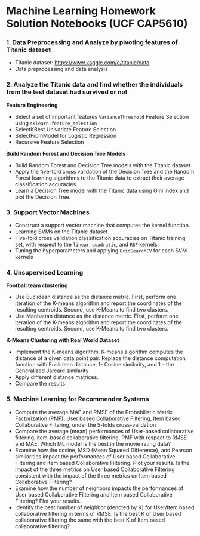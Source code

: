 # Machine Learning Homework Solution Notebooks (UCF CAP5610)

### 1. Data Preprocessing and Analyze by pivoting features of Titanic dataset

   - Titanic dataset: https://www.kaggle.com/c/titanic/data
   - Data preprocessing and data analysis 
   
### 2. Analyze the Titanic data and find whether the individuals from the test dataset had survived or not 

**Feature Engineering**

   - Select a set of important features `VarianceThreshold` Feature Selection using `sklearn.feature_selection`
   - SelectKBest Univariate Feature Selection
   - SelectFromModel for Logistic Regression
   - Recursive Feature Selection

**Build Random Forest and Decision Tree Models**

- Build Random Forest and Decision Tree models with the Titanic dataset
- Apply the five-fold cross validation of the Decision Tree and the Random Forest learning algorithms to the Titanic data to extract their average classification accuracies.
- Learn a Decision Tree model with the Titanic data using Gini Index and plot the Decision Tree.


### 3. Support Vector Machines

- Construct a support vector machine that computes the kernel function.
-  Learning SVMs on the Titanic dataset. 
-  Five-fold cross validation classification accuracies on Titanic training set, with respect to the `linear`, `quadratic`, and `RBF` kernels.
-  Tuning the hyperparameters and applying `GridSearchCV` for each SVM kernels

### 4. Unsupervised Learning

**Football team clustering**

- Use Euclidean distance as the distance metric. First, perform one iteration of the K-means algorithm and report the coordinates of the resulting centroids. Second, use K-Means to find two clusters.
- Use Manhattan distance as the distance metric. First, perform one iteration of the K-means algorithm and report the coordinates of the resulting centroids. Second, use K-Means to find two clusters.

**K-Means Clustering with Real World Dataset**

- Implement the K-means algorithm. K-means algorithm computes the distance of a given data point pair. Replace the distance computation function with Euclidean distance, 1- Cosine similarity, and 1 – the Generalized Jarcard similarity
- Apply different distance matrices.
- Compare the results.

### 5. Machine Learning for Recommender Systems

- Compute the average MAE and RMSE of the Probabilistic Matrix Factorization (PMF), User based Collaborative Filtering, Item based Collaborative Filtering, under the 5-folds cross-validation
- Compare the average (mean) performances of User-based collaborative filtering, item-based collaborative filtering, PMF with respect to RMSE and MAE. Which ML model is the best in the movie rating data?
- Examine how the cosine, MSD (Mean Squared Difference), and Pearson similarities impact the performances of User based Collaborative Filtering and Item based Collaborative Filtering. Plot your results. Is the impact of the three metrics on User based Collaborative Filtering consistent with the impact of the three metrics on Item based Collaborative Filtering?
- Examine how the number of neighbors impacts the performances of User based Collaborative Filtering and Item based Collaborative Filtering? Plot your results.
- Identify the best number of neighbor (denoted by K) for User/Item based collaborative filtering in terms of RMSE. Is the best K of User based collaborative filtering the same with the best K of Item based collaborative filtering?
